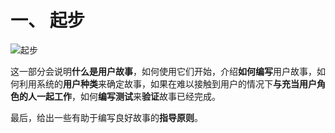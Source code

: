 # 一、 起步

![起步](images/starting.jpg)

这一部分会说明**什么是用户故事**，如何使用它们开始，介绍**如何编写**用户故事，如何利用系统的**用户种类**来确定故事，如果在难以接触到用户的情况下**与充当用户角色的人一起工作**，如何**编写测试**来**验证**故事已经完成。

最后，给出一些有助于编写良好故事的**指导原则**。
